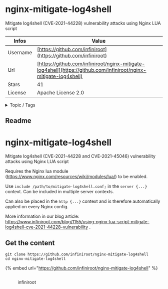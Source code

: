 # nginx-mitigate-log4shell

Mitigate log4shell (CVE-2021-44228) vulnerability attacks using Nginx LUA script

| Infos    | Value                                                              |
| -------- | -------------------------------------------------------------------|
| Username | [https://github.com/infiniroot](https://github.com/infiniroot) |
| Url      | [https://github.com/infiniroot/nginx-mitigate-log4shell](https://github.com/infiniroot/nginx-mitigate-log4shell)                                               |
| Stars    | 41                                                          |
| License  | Apache License 2.0                                                        |

<details>

<summary>Topic / Tags</summary>

* cve-2021-44228* log4shell* lua* mitigation* nginx* vulnerability

</details>

## Readme

# nginx-mitigate-log4shell
Mitigate log4shell (CVE-2021-44228 and CVE-2021-45046) vulnerability attacks using Nginx LUA script

Requires the Nginx lua module (https://www.nginx.com/resources/wiki/modules/lua/) to be enabled.

Use `include /path/to/mitigate-log4shell.conf;` in the `server {...}` context. Can be included in multiple server contexts.

Can also be placed in the `http {...}` context and is therefore automatically applied on every Nginx config.

More information in our blog article: https://www.infiniroot.com/blog/1155/using-nginx-lua-script-mitigate-log4shell-cve-2021-44228-vulnerability .



## Get the content

```
git clone https://github.com/infiniroot/nginx-mitigate-log4shell
cd nginx-mitigate-log4shell
```

{% embed url="https://github.com/infiniroot/nginx-mitigate-log4shell" %}

<figure><img src="https://avatars.githubusercontent.com/u/29702565?v=4" alt=""><figcaption><p>infiniroot</p></figcaption></figure>
